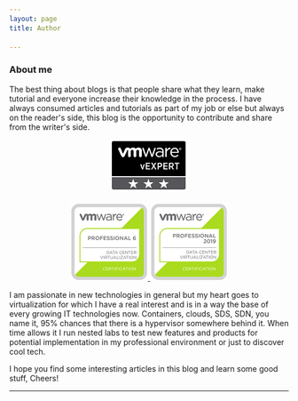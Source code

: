 ```yaml
---
layout: page
title: Author

---
```

### About me

The best thing about blogs is that people share what they learn, make tutorial and everyone increase their knowledge in the process. I have always consumed articles and tutorials as part of my job or else but always on the reader's side, this blog is the opportunity to contribute and share from the writer's side.

<p align="center"> <img src="/img/vexpert.png"/> <br><br> <a href="https://www.youracclaim.com/badges/c79e933b-061b-4110-b841-8c87fe1d287b/public_url"> <img src="/img/vcp6-new.png"/> </a><a href="https://www.youracclaim.com/badges/1a40d4b4-943a-4d1f-a325-7ceb5caab117"> <img src="/img/vcp2019-new.png"/> </a> </p>

I am passionate in new technologies in general but my heart goes to virtualization for which I have a real interest and is in a way the base of every growing IT technologies now. Containers, clouds, SDS, SDN, you name it, 95% chances that there is a hypervisor somewhere behind it. When time allows it I run nested labs to test new features and products for potential implementation in my professional environment or just to discover cool tech.

I hope you find some interesting articles in this blog and learn some good stuff, Cheers!

***